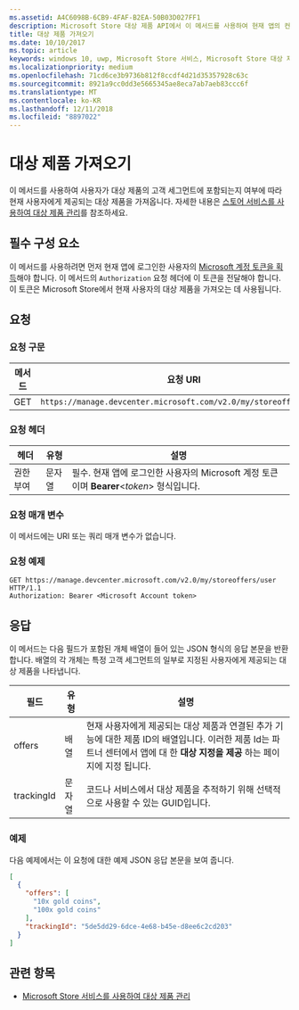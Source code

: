 ```yaml
---
ms.assetid: A4C6098B-6CB9-4FAF-B2EA-50B03D027FF1
description: Microsoft Store 대상 제품 API에서 이 메서드를 사용하여 현재 앱의 컨텍스트에서 현재 사용자에게 제공되는 대상 제품을 가져옵니다.
title: 대상 제품 가져오기
ms.date: 10/10/2017
ms.topic: article
keywords: windows 10, uwp, Microsoft Store 서비스, Microsoft Store 대상 제품 API, 대상 제품 가져오기
ms.localizationpriority: medium
ms.openlocfilehash: 71cd6ce3b9736b812f8ccdf4d21d35357928c63c
ms.sourcegitcommit: 8921a9cc0dd3e5665345ae8eca7ab7aeb83ccc6f
ms.translationtype: MT
ms.contentlocale: ko-KR
ms.lasthandoff: 12/11/2018
ms.locfileid: "8897022"
---
```

# <a name="get-targeted-offers"></a>대상 제품 가져오기

이 메서드를 사용하여 사용자가 대상 제품의 고객 세그먼트에 포함되는지 여부에 따라 현재 사용자에게 제공되는 대상 제품을 가져옵니다. 자세한 내용은 [스토어 서비스를 사용하여 대상 제품 관리](manage-targeted-offers-using-windows-store-services.md)를 참조하세요.

## <a name="prerequisites"></a>필수 구성 요소

이 메서드를 사용하려면 먼저 현재 앱에 로그인한 사용자의 [Microsoft 계정 토큰을 획득](manage-targeted-offers-using-windows-store-services.md#obtain-a-microsoft-account-token)해야 합니다. 이 메서드의 ```Authorization``` 요청 헤더에 이 토큰을 전달해야 합니다. 이 토큰은 Microsoft Store에서 현재 사용자의 대상 제품을 가져오는 데 사용됩니다.

## <a name="request"></a>요청


### <a name="request-syntax"></a>요청 구문

| 메서드 | 요청 URI                                                                |
|--------|----------------------------------------------------------------------------|
| GET    | ```https://manage.devcenter.microsoft.com/v2.0/my/storeoffers/user``` |


### <a name="request-header"></a>요청 헤더

| 헤더        | 유형   | 설명  |
|---------------|--------|--------------|
| 권한 부여 | 문자열 | 필수. 현재 앱에 로그인한 사용자의 Microsoft 계정 토큰이며 **Bearer**&lt;*token*&gt; 형식입니다. |


### <a name="request-parameters"></a>요청 매개 변수

이 메서드에는 URI 또는 쿼리 매개 변수가 없습니다.

### <a name="request-example"></a>요청 예제

```syntax
GET https://manage.devcenter.microsoft.com/v2.0/my/storeoffers/user HTTP/1.1
Authorization: Bearer <Microsoft Account token>
```

## <a name="response"></a>응답

이 메서드는 다음 필드가 포함된 개체 배열이 들어 있는 JSON 형식의 응답 본문을 반환합니다. 배열의 각 개체는 특정 고객 세그먼트의 일부로 지정된 사용자에게 제공되는 대상 제품을 나타냅니다.

| 필드      | 유형   | 설명         |
|------------|--------|------------------|
| offers      | 배열  | 현재 사용자에게 제공되는 대상 제품과 연결된 추가 기능에 대한 제품 ID의 배열입니다. 이러한 제품 Id는 파트너 센터에서 앱에 대 한 **대상 지정을 제공** 하는 페이지에 지정 됩니다.            |
| trackingId  | 문자열 | 코드나 서비스에서 대상 제품을 추적하기 위해 선택적으로 사용할 수 있는 GUID입니다. |


### <a name="example"></a>예제

다음 예제에서는 이 요청에 대한 예제 JSON 응답 본문을 보여 줍니다.

```json
[
  {
    "offers": [
      "10x gold coins",
      "100x gold coins"
    ],
    "trackingId": "5de5dd29-6dce-4e68-b45e-d8ee6c2cd203"
  }
]
```

## <a name="related-topics"></a>관련 항목

* [Microsoft Store 서비스를 사용하여 대상 제품 관리](manage-targeted-offers-using-windows-store-services.md)

 

 
